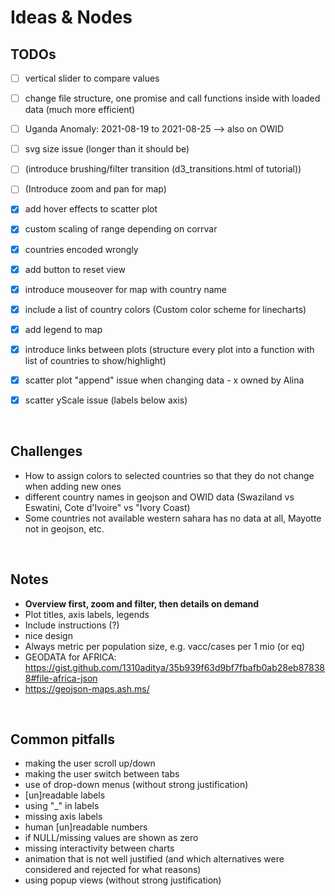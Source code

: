 # Ideas & Nodes

## TODOs
- [ ] vertical slider to compare values
- [ ] change file structure, one promise and call functions inside with loaded data (much more efficient)
- [ ] Uganda Anomaly: 2021-08-19 to 2021-08-25 --> also on OWID
- [ ] svg size issue (longer than it should be)
- [ ] (introduce brushing/filter transition (d3_transitions.html of tutorial))
- [ ] (Introduce zoom and pan for map)
- [x] add hover effects to scatter plot
- [x] custom scaling of range depending on corrvar
- [x] countries encoded wrongly
- [x] add button to reset view
- [x] introduce mouseover for map with country name
- [x] include a list of country colors (Custom color scheme for linecharts)
- [x] add legend to map
- [x] introduce links between plots (structure every plot into a function with list of countries to show/highlight)
- [x] scatter plot "append" issue when changing data - x owned by Alina
- [x] scatter yScale issue (labels below axis)


</br>


## Challenges
- How to assign colors to selected countries so that they do not change when adding new ones
- different country names in geojson and OWID data (Swaziland vs Eswatini, Cote d'Ivoire" vs "Ivory Coast)
- Some countries not available western sahara has no data at all, Mayotte not in geojson, etc.

</br>


## Notes
- **Overview first, zoom and filter, then details on demand**
- Plot titles, axis labels, legends
- Include instructions  (?)
- nice design
- Always metric per population size, e.g. vacc/cases per 1 mio (or eq)
- GEODATA for AFRICA: https://gist.github.com/1310aditya/35b939f63d9bf7fbafb0ab28eb878388#file-africa-json
- https://geojson-maps.ash.ms/

</br>


## Common pitfalls
- making the user scroll up/down
- making the user switch between tabs
- use of drop-down menus (without strong justification)
- [un]readable labels
- using "_" in labels
- missing axis labels
- human [un]readable numbers
- if NULL/missing values are shown as zero
- missing interactivity between charts
- animation that is not well justified (and which alternatives were considered and rejected for what reasons)
- using popup views (without strong justification)

